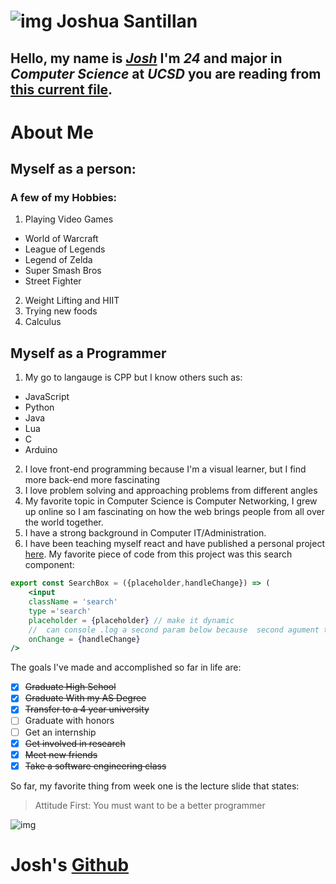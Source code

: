 # ![img](https://cdn.discordapp.com/attachments/821089749421785128/828479382539599932/pictureofmyself_1.jpg) Joshua Santillan
## Hello, my name is [*Josh*](#Josh's-) I'm *24* and major in *Computer Science* at *UCSD* you are reading from [this current file](index.md).

# About Me
## Myself as a person:
### A few of my Hobbies:

1. Playing Video Games
  - World of Warcraft
  - League of Legends
  - Legend of Zelda
  - Super Smash Bros
  - Street Fighter
2. Weight Lifting and HIIT
3. Trying new foods
4. Calculus

## Myself as a Programmer
1. My go to langauge is CPP but I know others such as:
  - JavaScript
  - Python
  - Java
  - Lua
  - C
  - Arduino
 2. I love front-end programming because I'm a visual learner, but I find more back-end more fascinating
 3. I love problem solving and approaching problems from different angles
 4. My favorite topic in Computer Science is Computer Networking, I grew up online so I am fascinating on how the web brings people from all over the world together.
 5. I have a strong background in Computer IT/Administration. 
 6. I have been teaching myself react and have published a personal project [here](https://joshuasantillan.github.io/Monsters_Rolodex_React/). 
My favorite piece of code from this project was this search component:
```jsx
export const SearchBox = ({placeholder,handleChange}) => (
    <input 
    className = 'search'
    type ='search' 
    placeholder = {placeholder} // make it dynamic
    //  can console .log a second param below because  second agument to call state right away since it is asyncronous <--- spelling?
    onChange = {handleChange}
/>
```

The goals I've made and accomplished so far in life are:
- [x] ~~Graduate High School~~
- [x] ~~Graduate With my AS Degree~~
- [x] ~~Transfer to a 4 year university~~
- [ ] Graduate with honors
- [ ] Get an internship
- [x] ~~Get involved in research~~
- [x] ~~Meet new friends~~
- [x] ~~Take a software engineering class~~

So far, my favorite thing from week one is the lecture slide that states:
> Attitude First: You must want to be a better programmer


![img](https://media3.giphy.com/media/c4KWfzR9xuGQ0/200.gif)

# Josh's [Github](https://github.com/JoshuaSantillan)
